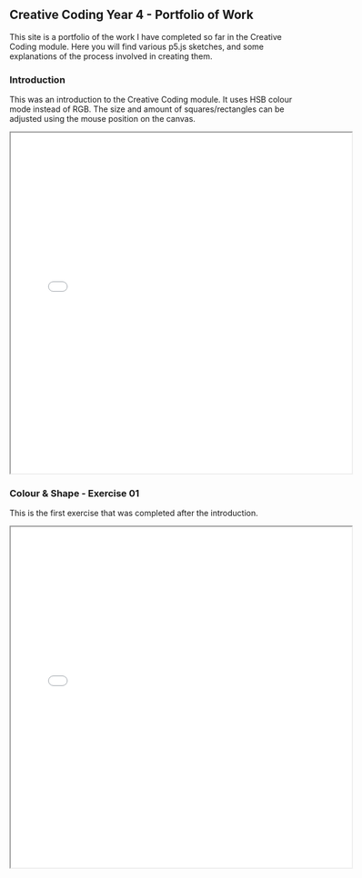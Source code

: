 ## Creative Coding Year 4 - Portfolio of Work

This site is a portfolio of the work I have completed so far in the Creative Coding module. Here you will find various p5.js sketches, and some explanations of the process involved in creating them.


### Introduction

This was an introduction to the Creative Coding module. It uses HSB colour mode instead of RGB. The size and amount of squares/rectangles can be adjusted using the mouse position on the canvas.

<iframe src="Introduction/index.html" width="600px" height="600px"></iframe>


### Colour & Shape - Exercise 01

This is the first exercise that was completed after the introduction. 

<iframe src="Exercise%2001/index.html" width="600px" height="600px"></iframe>



